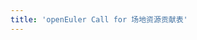 ```yaml
---
title: 'openEuler Call for 场地资源贡献表'
---
```


<script setup lang="ts">
  import TheSiteResourcesTable from "@/views/eulersky/TheSiteResourcesTable.vue"
</script>

<TheSiteResourcesTable />
